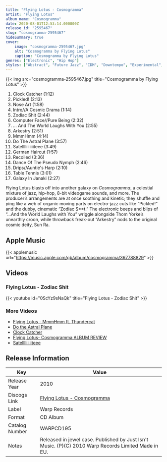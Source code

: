 ```yaml
---
title: "Flying Lotus - Cosmogramma"
artist: "Flying Lotus"
album_name: "Cosmogramma"
date: 2020-08-01T12:53:14.000000Z
release_id: "2595467"
slug: "cosmogramma-2595467"
hideSummary: true
cover:
    image: "cosmogramma-2595467.jpg"
    alt: "Cosmogramma by Flying Lotus"
    caption: "Cosmogramma by Flying Lotus"
genres: ["Electronic", "Hip Hop"]
styles: ["Abstract", "Future Jazz", "IDM", "Downtempo", "Experimental", "Glitch"]
---
```


{{< img src="cosmogramma-2595467.jpg" title="Cosmogramma by Flying Lotus" >}}

<!-- section break -->

1. Clock Catcher (1:12)
2. Pickled! (2:13)
3. Nose Art (1:58)
4. Intro//A Cosmic Drama (1:14)
5. Zodiac Shit (2:44)
6. Computer Face//Pure Being (2:32)
7. ... And The World Laughs With You (2:55)
8. Arkestry (2:51)
9. MmmHmm (4:14)
10. Do The Astral Plane (3:57)
11. Satelllliiiiiiiteee (3:49)
12. German Haircut (1:57)
13. Recoiled (3:36)
14. Dance Of The Pseudo Nymph (2:46)
15. Drips//Auntie's Harp (2:10)
16. Table Tennis (3:01)
17. Galaxy In Janaki (2:27)

<!-- section break -->


Flying Lotus blasts off into another galaxy on <i>Cosmogramma</i>, a celestial mixture of jazz, hip-hop, 8-bit videogame sounds, and more. The producer’s arrangements are at once soothing and kinetic; they shuffle and ping like a web of organic moving parts on electro-jazz cuts like “Pickled!” and the dubby, cinematic “Zodiac S**t.” The electronic beeps and blips of “...And the World Laughs with You” wriggle alongside Thom Yorke’s unearthly croon, while throwback freak-out “Arkestry” nods to the original cosmic deity, Sun Ra.



## Apple Music
{{< applemusic url="https://music.apple.com/gb/album/cosmogramma/367788829" >}}





## Videos
### Flying Lotus - Zodiac Shit
{{< youtube id="0ScYz9sNaQk" title="Flying Lotus - Zodiac Shit" >}}<br>

### More Videos

- [Flying Lotus - MmmHmm ft. Thundercat](https://www.youtube.com/watch?v=BD3NEaUpcUI)
- [Do the Astral Plane](https://www.youtube.com/watch?v=V_VeIP_l7iA)
- [Clock Catcher](https://www.youtube.com/watch?v=lmMwJeLMWkA)
- [Flying Lotus- Cosmogramma ALBUM REVIEW](https://www.youtube.com/watch?v=KCuamde9Atc)
- [Satelllliiiiiteee](https://www.youtube.com/watch?v=PC69RbHDiCg)


## Release Information
|  Key           | Value                                                |
| ---------------| ---------------------------------------------------- |
| Release Year   | 2010                                   |
| Discogs Link   | [Flying Lotus - Cosmogramma](https://www.discogs.com/release/2595467-Flying-Lotus-Cosmogramma) |
| Label          | Warp Records |
| Format         | CD Album |
| Catalog Number | WARPCD195 |
| Notes | Released in jewel case.    Published by Just Isn't Music.    (P)(C) 2010 Warp Records Limited    Made in EU.   |